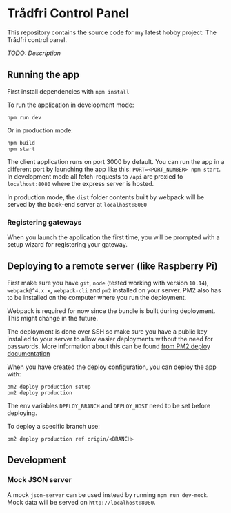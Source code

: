 # Trådfri Control Panel

This repository contains the source code for my latest hobby project: The Trådfri control panel.

*TODO: Description*

## Running the app

First install dependencies with `npm install`

To run the application in development mode:

```
npm run dev
```

Or in production mode:

```
npm build
npm start
```

The client application runs on port 3000 by default. You can run the app in a different port by launching the app like this: `PORT=<PORT_NUMBER> npm start`.
In development mode all fetch-requests to `/api` are proxied to `localhost:8080` where the express server is hosted.

In production mode, the `dist` folder contents built by webpack will be served by the back-end server at `localhost:8080`

### Registering gateways

When you launch the application the first time, you will be prompted with a setup wizard for registering your gateway.

## Deploying to a remote server (like Raspberry Pi)

First make sure you have `git`, `node` (tested working with version `10.14`), `webpack@^4.x.x`, `webpack-cli` and `pm2` installed on your server.
PM2 also has to be installed on the computer where you run the deployment.

Webpack is required for now since the bundle is built during deployment. This might change in the future.

The deployment is done over SSH so make sure you have a public key installed to your server to allow easier deployments without the need for passwords. More information about this can be found [from PM2 deploy documentation](https://pm2.io/doc/en/runtime/guide/easy-deploy-with-ssh/)

When you have created the deploy configuration, you can deploy the app with:

```
pm2 deploy production setup
pm2 deploy production
```

The env variables `DPELOY_BRANCH` and `DEPLOY_HOST` need to be set before deploying.

To deploy a specific branch use:

```
pm2 deploy production ref origin/<BRANCH>
```

## Development

### Mock JSON server

A mock `json-server` can be used instead by running `npm run dev-mock`. Mock data will be served on `http://localhost:8080`.
